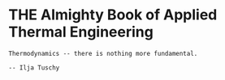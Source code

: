 # THE Almighty Book of Applied Thermal Engineering

```{epigraph}
Thermodynamics -- there is nothing more fundamental.

-- Ilja Tuschy
```